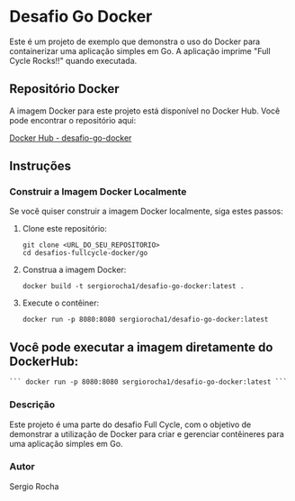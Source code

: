 # Desafio Go Docker

Este é um projeto de exemplo que demonstra o uso do Docker para containerizar uma aplicação simples em Go. A aplicação imprime "Full Cycle Rocks!!" quando executada.

## Repositório Docker

A imagem Docker para este projeto está disponível no Docker Hub. Você pode encontrar o repositório aqui:

[Docker Hub - desafio-go-docker](https://hub.docker.com/repository/docker/sergiorocha1/desafio-go-docker/general)

## Instruções

### Construir a Imagem Docker Localmente

Se você quiser construir a imagem Docker localmente, siga estes passos:

1. Clone este repositório:

   ```
   git clone <URL_DO_SEU_REPOSITORIO>
   cd desafios-fullcycle-docker/go
   ```

2. Construa a imagem Docker:

    ``` docker build -t sergiorocha1/desafio-go-docker:latest . ```

3. Execute o contêiner:

    ``` docker run -p 8080:8080 sergiorocha1/desafio-go-docker:latest ```

## Você pode executar a imagem diretamente do DockerHub:
    ``` docker run -p 8080:8080 sergiorocha1/desafio-go-docker:latest ```

### Descrição
Este projeto é uma parte do desafio Full Cycle, com o objetivo de demonstrar a utilização de Docker para criar e gerenciar contêineres para uma aplicação simples em Go.

### Autor
Sergio Rocha